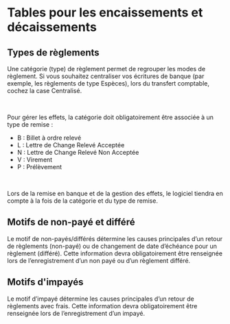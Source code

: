 # Tables pour les encaissements et décaissements



## Types de règlements


Une catégorie (type) de règlement permet de regrouper les modes de règlement. 
 Si vous souhaitez centraliser vos écritures de banque (par exemple, les 
 règlements de type Espèces), lors du transfert comptable, cochez la case 
 Centralisé.


 


Pour gérer les effets, la catégorie doit obligatoirement être associée 
 à un type de remise :


* B : Billet à ordre relevé
* L : Lettre de Change Relevé 
 Acceptée
* N : Lettre de Change Relevé 
 Non Acceptée
* V : Virement
* P : Prélèvement


 


Lors de la remise en banque et de la gestion des effets, le logiciel 
 tiendra en compte à la fois de la catégorie et du type de remise.


## Motifs de non-payé et différé


Le motif de non-payés/différés détermine les causes principales d’un 
 retour de règlements (non-payé) ou de changement de date d’échéance pour 
 un règlement (différé). Cette information devra obligatoirement être renseignée 
 lors de l’enregistrement d’un non payé ou d’un règlement différé.


## Motifs d'impayés


Le motif d’impayé détermine les causes principales d’un retour de règlements 
 avec frais. Cette information devra obligatoirement être renseignée lors 
 de l’enregistrement d’un impayé.


